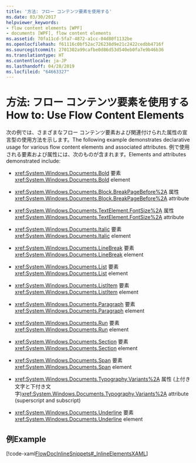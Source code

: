 ```yaml
---
title: '方法: フロー コンテンツ要素を使用する'
ms.date: 03/30/2017
helpviewer_keywords:
- flow content elements [WPF]
- documents [WPF], flow content elements
ms.assetid: 70fa11cd-5fa7-4872-a1cc-04d80f1132be
ms.openlocfilehash: f61116c0bf52ac726238d9e21c2422cedbb4716f
ms.sourcegitcommit: 2701302a99cafbe0d86d53d540eb0fa7e9b46b36
ms.translationtype: HT
ms.contentlocale: ja-JP
ms.lasthandoff: 04/28/2019
ms.locfileid: "64663327"
---
```

# <a name="how-to-use-flow-content-elements"></a><span data-ttu-id="5a605-102">方法: フロー コンテンツ要素を使用する</span><span class="sxs-lookup"><span data-stu-id="5a605-102">How to: Use Flow Content Elements</span></span>
<span data-ttu-id="5a605-103">次の例では、さまざまなフロー コンテンツ要素および関連付けられた属性の宣言型の使用方法を示します。</span><span class="sxs-lookup"><span data-stu-id="5a605-103">The following example demonstrates declarative usage for various flow content elements and associated attributes.</span></span>  <span data-ttu-id="5a605-104">例で使用される要素および属性には、次のものが含まれます。</span><span class="sxs-lookup"><span data-stu-id="5a605-104">Elements and attributes demonstrated include:</span></span>  
  
- <span data-ttu-id="5a605-105"><xref:System.Windows.Documents.Bold> 要素</span><span class="sxs-lookup"><span data-stu-id="5a605-105"><xref:System.Windows.Documents.Bold> element</span></span>  
  
- <span data-ttu-id="5a605-106"><xref:System.Windows.Documents.Block.BreakPageBefore%2A> 属性</span><span class="sxs-lookup"><span data-stu-id="5a605-106"><xref:System.Windows.Documents.Block.BreakPageBefore%2A> attribute</span></span>  
  
- <span data-ttu-id="5a605-107"><xref:System.Windows.Documents.TextElement.FontSize%2A> 属性</span><span class="sxs-lookup"><span data-stu-id="5a605-107"><xref:System.Windows.Documents.TextElement.FontSize%2A> attribute</span></span>  
  
- <span data-ttu-id="5a605-108"><xref:System.Windows.Documents.Italic> 要素</span><span class="sxs-lookup"><span data-stu-id="5a605-108"><xref:System.Windows.Documents.Italic> element</span></span>  
  
- <span data-ttu-id="5a605-109"><xref:System.Windows.Documents.LineBreak> 要素</span><span class="sxs-lookup"><span data-stu-id="5a605-109"><xref:System.Windows.Documents.LineBreak> element</span></span>  
  
- <span data-ttu-id="5a605-110"><xref:System.Windows.Documents.List> 要素</span><span class="sxs-lookup"><span data-stu-id="5a605-110"><xref:System.Windows.Documents.List> element</span></span>  
  
- <span data-ttu-id="5a605-111"><xref:System.Windows.Documents.ListItem> 要素</span><span class="sxs-lookup"><span data-stu-id="5a605-111"><xref:System.Windows.Documents.ListItem> element</span></span>  
  
- <span data-ttu-id="5a605-112"><xref:System.Windows.Documents.Paragraph> 要素</span><span class="sxs-lookup"><span data-stu-id="5a605-112"><xref:System.Windows.Documents.Paragraph> element</span></span>  
  
- <span data-ttu-id="5a605-113"><xref:System.Windows.Documents.Run> 要素</span><span class="sxs-lookup"><span data-stu-id="5a605-113"><xref:System.Windows.Documents.Run> element</span></span>  
  
- <span data-ttu-id="5a605-114"><xref:System.Windows.Documents.Section> 要素</span><span class="sxs-lookup"><span data-stu-id="5a605-114"><xref:System.Windows.Documents.Section> element</span></span>  
  
- <span data-ttu-id="5a605-115"><xref:System.Windows.Documents.Span> 要素</span><span class="sxs-lookup"><span data-stu-id="5a605-115"><xref:System.Windows.Documents.Span> element</span></span>  
  
- <span data-ttu-id="5a605-116"><xref:System.Windows.Documents.Typography.Variants%2A> 属性 (上付き文字と下付き文字)</span><span class="sxs-lookup"><span data-stu-id="5a605-116"><xref:System.Windows.Documents.Typography.Variants%2A> attribute (superscript and subscript)</span></span>  
  
- <span data-ttu-id="5a605-117"><xref:System.Windows.Documents.Underline> 要素</span><span class="sxs-lookup"><span data-stu-id="5a605-117"><xref:System.Windows.Documents.Underline> element</span></span>  
  
## <a name="example"></a><span data-ttu-id="5a605-118">例</span><span class="sxs-lookup"><span data-stu-id="5a605-118">Example</span></span>  
 [!code-xaml[FlowDocInlineSnippets#_InlineElementsXAML](~/samples/snippets/csharp/VS_Snippets_Wpf/FlowDocInlineSnippets/CS/document.xaml#_inlineelementsxaml)]
